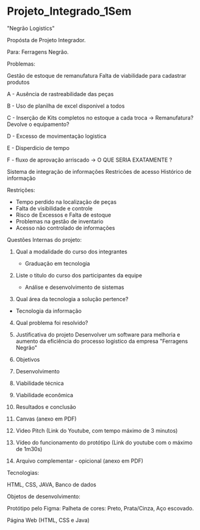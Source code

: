 # Projeto_Integrado_1Sem
"Negrão Logistics"

Propósta de Projeto Integrador.

Para: Ferragens Negrão.

Problemas:

Gestão de estoque de remanufatura
Falta de viabilidade para cadastrar produtos

A - Ausência de rastreabilidade das peças

B - Uso de planilha de excel disponivel a todos

C - Inserção de Kits completos no estoque a cada troca  -> Remanufatura? Devolve o equipamento?

D - Excesso de movimentação logistica

E - Disperdicio de tempo

F - fluxo de aprovação arriscado -> O QUE SERIA EXATAMENTE ?


Sistema de integração de informações 
Restricões de acesso
Histórico de informação

Restrições:
- Tempo perdido na localização de peças
- Falta de visibilidade e controle
- Risco de Excessos e Falta de estoque
- Problemas na gestão de inventario
- Acesso não controlado de informações
  

Questões Internas do projeto:

1) Qual a modalidade do curso dos integrantes
   - Graduação em tecnologia

2) Liste o titulo do curso dos participantes da equipe
   - Análise e desenvolvimento de sistemas

3) Qual área da tecnologia a solução pertence?
  - Tecnologia da informação

4) Qual problema foi resolvido?
5) Justificativa do projeto
   Desenvolver um software para melhoria e aumento da eficiência do processo logistico da empresa "Ferragens Negrão"
   
7) Objetivos
8) Desenvolvimento
9) Viabilidade técnica
10) Viabilidade econômica
11) Resultados e conclusão
12) Canvas (anexo em PDF)
13) Video Pitch (Link do Youtube, com tempo máximo de 3 minutos)
14) Vídeo do funcionamento do protótipo (Link do youtube com o máximo de 1m30s)
15) Arquivo complementar - opicional (anexo em PDF)



Tecnologias:

HTML, CSS, JAVA, Banco de dados

Objetos de desenvolvimento:

Protótipo pelo Figma:
 Palheta de cores: Preto, Prata/Cinza, Aço escovado.
 

Página Web (HTML, CSS e Java)


